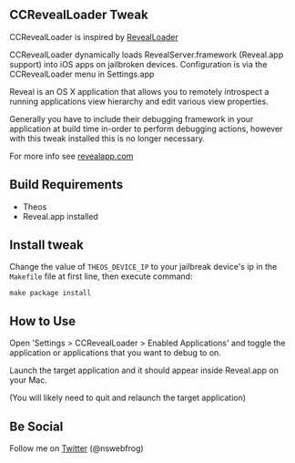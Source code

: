 ## CCRevealLoader Tweak 

CCRevealLoader is inspired by [RevealLoader](https://github.com/heardrwt/RevealLoader)

CCRevealLoader dynamically loads RevealServer.framework  (Reveal.app support) into iOS apps on jailbroken devices. Configuration is via the CCRevealLoader menu in Settings.app

Reveal is an OS X application that allows you to remotely introspect a running applications view hierarchy and edit various view properties. 

Generally you have to include their debugging framework in your application at build time in-order to perform debugging actions, however with this tweak installed this is no longer necessary. 

For more info see [revealapp.com](http://revealapp.com)


## Build Requirements

- Theos
- Reveal.app installed

## Install tweak

Change the value of `THEOS_DEVICE_IP` to your jailbreak device's ip in the `Makefile` file at first line, then execute command:

```
make package install
```

## How to Use
Open 'Settings > CCRevealLoader > Enabled Applications' and toggle the application or applications that you want to debug to on.

Launch the target application and it should appear inside Reveal.app on your Mac. 

(You will likely need to quit and relaunch the target application)

## Be Social
Follow me on [Twitter](https://twitter.com/intent/follow?screen_name=nswebfrog) (@nswebfrog)
